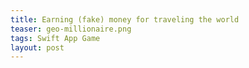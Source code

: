 ```yaml
---
title: Earning (fake) money for traveling the world
teaser: geo-millionaire.png
tags: Swift App Game
layout: post
---
```

